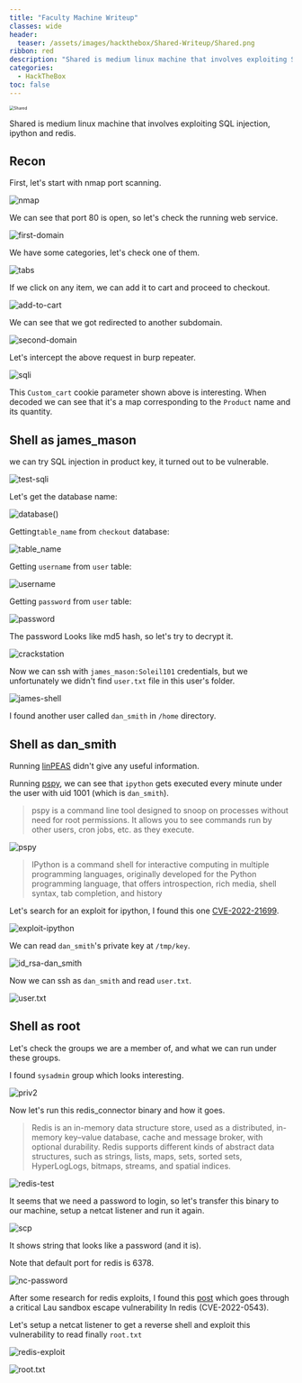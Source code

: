 ```yaml
---
title: "Faculty Machine Writeup"
classes: wide
header:
  teaser: /assets/images/hackthebox/Shared-Writeup/Shared.png
ribbon: red
description: "Shared is medium linux machine that involves exploiting SQL injection, ipython and redis."
categories:
  - HackTheBox
toc: false
---
```


<img src="/home/emperor10/Downloads/Pentesting/Machines/HTB-MACHINES/Rooted/shared/Writeup/Shared.png" alt="Shared" style="zoom:50%;" />

Shared is medium linux machine that involves exploiting SQL injection, ipython and redis.

## Recon

First, let's start with nmap port scanning.

![nmap](/home/emperor10/Downloads/Pentesting/Machines/HTB-MACHINES/Rooted/shared/Writeup/nmap.png)

We can see that port 80 is open, so let's check the running web service.

![first-domain](/home/emperor10/Downloads/Pentesting/Machines/HTB-MACHINES/Rooted/shared/Writeup/first-domain.png)

We have some categories, let's check one of them.

![tabs](/home/emperor10/Downloads/Pentesting/Machines/HTB-MACHINES/Rooted/shared/Writeup/tabs.png)

If we click on any item, we can add it to cart and proceed to checkout.

![add-to-cart](/home/emperor10/Downloads/Pentesting/Machines/HTB-MACHINES/Rooted/shared/Writeup/add-to-cart.png)

We can see that we got redirected to another subdomain.

![second-domain](/home/emperor10/Downloads/Pentesting/Machines/HTB-MACHINES/Rooted/shared/Writeup/second-domain.png)

Let's intercept the above request in burp repeater.

![sqli](/home/emperor10/Downloads/Pentesting/Machines/HTB-MACHINES/Rooted/shared/Writeup/sqli.png)

This `Custom_cart` cookie parameter shown above is interesting. When decoded we can see that it's a map corresponding to the `Product` name and its quantity.

## Shell as james_mason

we can try SQL injection in product key, it turned out to be vulnerable.

![test-sqli](/home/emperor10/Downloads/Pentesting/Machines/HTB-MACHINES/Rooted/shared/Writeup/test-sqli.png)

Let's get the database name:

![database()](/home/emperor10/Downloads/Pentesting/Machines/HTB-MACHINES/Rooted/shared/Writeup/database().png)

Getting`table_name` from `checkout` database:

![table_name](/home/emperor10/Downloads/Pentesting/Machines/HTB-MACHINES/Rooted/shared/Writeup/table_name.png)

Getting `username` from `user` table:

![username](/home/emperor10/Downloads/Pentesting/Machines/HTB-MACHINES/Rooted/shared/Writeup/username.png)

Getting `password` from `user` table:

![password](/home/emperor10/Downloads/Pentesting/Machines/HTB-MACHINES/Rooted/shared/Writeup/password.png)

The password Looks like md5 hash, so let's try to decrypt it.

![crackstation](/home/emperor10/Downloads/Pentesting/Machines/HTB-MACHINES/Rooted/shared/Writeup/crackstation.png)

Now we can ssh with `james_mason:Soleil101` credentials, but we unfortunately we didn't find `user.txt` file in this user's folder.

![james-shell](/home/emperor10/Downloads/Pentesting/Machines/HTB-MACHINES/Rooted/shared/Writeup/james-shell.png)

I found another user called `dan_smith` in `/home` directory.

## Shell as dan_smith

Running [linPEAS](https://github.com/carlospolop/PEASS-ng/tree/master/linPEAS) didn't give any useful information.

Running [pspy](https://github.com/DominicBreuker/pspy), we can see that `ipython` gets executed every minute under the user with uid 1001 (which is `dan_smith`).

> pspy is a command line tool designed to snoop on processes without need for root permissions. It allows you to see commands run by other users, cron jobs, etc. as they execute.

![pspy](/home/emperor10/Downloads/Pentesting/Machines/HTB-MACHINES/Rooted/shared/Writeup/pspy.png)

> IPython is a command shell for interactive computing in multiple  programming languages, originally developed for the Python programming  language, that offers introspection, rich media, shell syntax, tab  completion, and history

Let's search for an exploit for ipython, I found this one [CVE-2022-21699](https://github.com/advisories/GHSA-pq7m-3gw7-gq5x).

![exploit-ipython](/home/emperor10/Downloads/Pentesting/Machines/HTB-MACHINES/Rooted/shared/Writeup/exploit-ipython.png)

We can read `dan_smith`'s private key at `/tmp/key`.

![id_rsa-dan_smith](/home/emperor10/Downloads/Pentesting/Machines/HTB-MACHINES/Rooted/shared/Writeup/id_rsa-dan_smith.png)

Now we can ssh as `dan_smith` and read `user.txt`.

![user.txt](/home/emperor10/Downloads/Pentesting/Machines/HTB-MACHINES/Rooted/shared/Writeup/user.txt.png)

## Shell as root

Let's check the groups we are a member of, and what we can run under these groups.

I found `sysadmin` group which looks interesting.

![priv2](/home/emperor10/Downloads/Pentesting/Machines/HTB-MACHINES/Rooted/shared/Writeup/priv2.png)

Now let's run this redis_connector binary and how it goes.

> Redis is an in-memory data structure store, used as a distributed, in-memory key–value database, cache and message broker, with optional  durability. Redis supports different kinds of abstract data structures,  such as strings, lists, maps, sets, sorted sets, HyperLogLogs, bitmaps,  streams, and spatial indices.

![redis-test](/home/emperor10/Downloads/Pentesting/Machines/HTB-MACHINES/Rooted/shared/Writeup/redis-test.png)

It seems that we need a password to login, so let's transfer this binary to our machine, setup a netcat listener and run it again.

![scp](/home/emperor10/Downloads/Pentesting/Machines/HTB-MACHINES/Rooted/shared/Writeup/scp.png)

It shows string that looks like a password (and it is).

Note that default port for redis is 6378.

![nc-password](/home/emperor10/Downloads/Pentesting/Machines/HTB-MACHINES/Rooted/shared/Writeup/nc-password.png)

After some research for redis exploits, I found this [post](https://thesecmaster.com/how-to-fix-cve-2022-0543-a-critical-lua-sandbox-escape-vulnerability-in-redis/) which goes through a critical Lau sandbox escape vulnerability In redis (CVE-2022-0543).

Let's setup a netcat listener to get a reverse shell and exploit this vulnerability to read finally `root.txt` 

![redis-exploit](/home/emperor10/Downloads/Pentesting/Machines/HTB-MACHINES/Rooted/shared/Writeup/redis-exploit.png)

![root.txt](/home/emperor10/Downloads/Pentesting/Machines/HTB-MACHINES/Rooted/shared/Writeup/root.txt.png)
